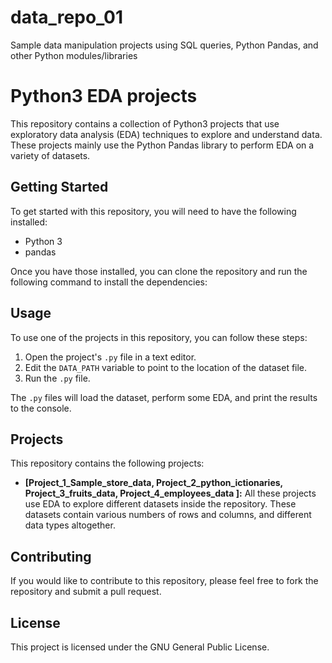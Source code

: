 # data_repo_01
Sample data manipulation projects using SQL queries, Python Pandas, and other Python modules/libraries

# Python3 EDA projects

This repository contains a collection of Python3 projects that use exploratory data analysis (EDA) techniques to explore and understand data. These projects mainly use the Python Pandas library to perform EDA on a variety of datasets.

## Getting Started

To get started with this repository, you will need to have the following installed:

* Python 3
* pandas

Once you have those installed, you can clone the repository and run the following command to install the dependencies:

## Usage

To use one of the projects in this repository, you can follow these steps:

1. Open the project's `.py` file in a text editor.
2. Edit the `DATA_PATH` variable to point to the location of the dataset file.
3. Run the `.py` file.

The `.py` files will load the dataset, perform some EDA, and print the results to the console.

## Projects

This repository contains the following projects:

* **[Project_1_Sample_store_data, Project_2_python_ictionaries, Project_3_fruits_data, Project_4_employees_data ]:**  All these projects use EDA to explore different datasets inside the repository. These datasets contain various numbers of rows and columns, and different data types altogether.

## Contributing

If you would like to contribute to this repository, please feel free to fork the repository and submit a pull request.

## License

This project is licensed under the GNU General Public License.
